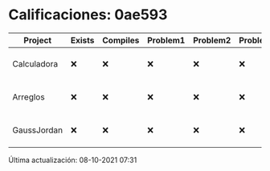 # Calificaciones: 0ae593
|Project|Exists|Compiles|Problem1|Problem2|Problem3|Extra|CommitHash|CommitDate|CheckDate|Comments|DueDate|Grade|
|-|-|-|-|-|-|-|-|-|-|-|-|-|
|Calculadora|❌|❌|❌|❌|❌|❌|NA|NA|08-10-2021 07:31:14|No se encontró el archivo en PracticasComputacionI/Calculadora/Calculadora.cpp|17-09-2021 21:00:00|5.0|
|Arreglos|❌|❌|❌|❌|❌|❌|NA|NA|08-10-2021 07:31:15|No se encontró el archivo en PracticasComputacionI/Arreglos/Arreglos.cpp|24-09-2021 21:00:00|5.0|
|GaussJordan|❌|❌|❌|❌|❌|❌|NA|NA|08-10-2021 07:31:15|No se encontró el archivo en PracticasComputacionI/GaussJordan/GaussJordan.cpp|01-10-2021 21:00:00|5.0|

Última actualización: 08-10-2021 07:31